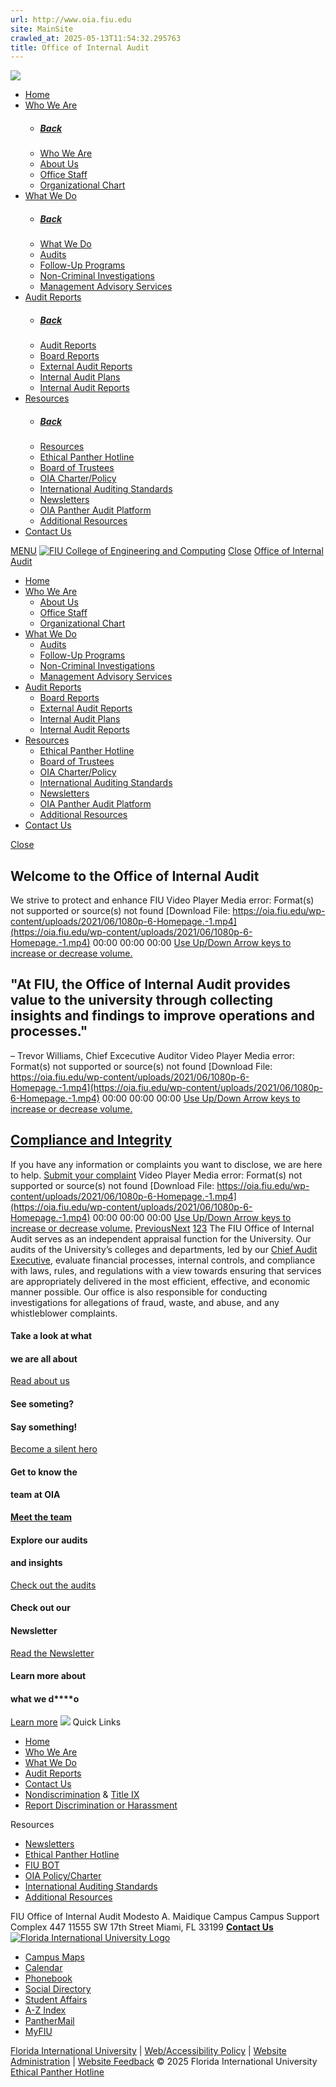 ```yaml
---
url: http://www.oia.fiu.edu
site: MainSite
crawled_at: 2025-05-13T11:54:32.295763
title: Office of Internal Audit
---
```


[![](https://oia.fiu.edu/wp-content/uploads/2021/06/OIA-hrz-Color_rev.png)](https://oia.fiu.edu/ "Office of Internal Audit")
  * [Home](https://oia.fiu.edu/)
  * [Who We Are](https://oia.fiu.edu/who-we-are/)
    * ##### [Back](javascript:void\(0\))
    * [Who We Are](https://oia.fiu.edu/who-we-are/)
    * [About Us](https://oia.fiu.edu/who-we-are/about/)
    * [Office Staff](https://oia.fiu.edu/who-we-are/office-staff/)
    * [Organizational Chart](https://oia.fiu.edu/who-we-are/organizational-chart/)
  * [What We Do](https://oia.fiu.edu/what-we-do/)
    * ##### [Back](javascript:void\(0\))
    * [What We Do](https://oia.fiu.edu/what-we-do/)
    * [Audits](https://oia.fiu.edu/what-we-do/audits/)
    * [Follow-Up Programs](https://oia.fiu.edu/follow-up-programs/)
    * [Non-Criminal Investigations](https://oia.fiu.edu/what-we-do/non-criminal-investigations/)
    * [Management Advisory Services](https://oia.fiu.edu/what-we-do/management-advisory-services/)
  * [Audit Reports](https://oia.fiu.edu/audit-reports/)
    * ##### [Back](javascript:void\(0\))
    * [Audit Reports](https://oia.fiu.edu/audit-reports/)
    * [Board Reports](https://oia.fiu.edu/audit-reports/board-reports/)
    * [External Audit Reports](https://oia.fiu.edu/audit-reports/external-audit-reports/)
    * [Internal Audit Plans](https://oia.fiu.edu/audit-reports/internal-audit-plans/)
    * [Internal Audit Reports](https://oia.fiu.edu/audit-reports/internal-audit-reports/)
  * [Resources](https://oia.fiu.edu/resources/)
    * ##### [Back](javascript:void\(0\))
    * [Resources](https://oia.fiu.edu/resources/)
    * [Ethical Panther Hotline](https://compliance.fiu.edu/hotline/)
    * [Board of Trustees](https://bot.fiu.edu/)
    * [OIA Charter/Policy](https://oia.fiu.edu/wp-content/uploads/2024/03/125.205-Office-of-Internal-Audit-Policy-and-Charter_PL_1.10.24-1.pdf-1.pdf)
    * [International Auditing Standards](https://na.theiia.org/standards-guidance/mandatory-guidance/pages/standards.aspx)
    * [Newsletters](https://oia.fiu.edu/resources/newsletters/)
    * [OIA Panther Audit Platform](https://oia.fiu.edu/resources/oia-panther-audit-platform/)
    * [Additional Resources](https://oia.fiu.edu/resources/additional-resources/)
  * [Contact Us](https://oia.fiu.edu/contact-us/)


[](https://oia.fiu.edu/ "Search") [MENU](https://oia.fiu.edu/ "Menu")
[![FIU College of Engineering and Computing](https://oia.fiu.edu/)](https://cec.fiu.edu "FIU College of Engineering and Computing")
[Close](https://oia.fiu.edu/)
[Office of Internal Audit](https://oia.fiu.edu)
  * [Home](https://oia.fiu.edu/)
  * [Who We Are](https://oia.fiu.edu/who-we-are/)
    * [About Us](https://oia.fiu.edu/who-we-are/about/)
    * [Office Staff](https://oia.fiu.edu/who-we-are/office-staff/)
    * [Organizational Chart](https://oia.fiu.edu/who-we-are/organizational-chart/)
  * [What We Do](https://oia.fiu.edu/what-we-do/)
    * [Audits](https://oia.fiu.edu/what-we-do/audits/)
    * [Follow-Up Programs](https://oia.fiu.edu/follow-up-programs/)
    * [Non-Criminal Investigations](https://oia.fiu.edu/what-we-do/non-criminal-investigations/)
    * [Management Advisory Services](https://oia.fiu.edu/what-we-do/management-advisory-services/)
  * [Audit Reports](https://oia.fiu.edu/audit-reports/)
    * [Board Reports](https://oia.fiu.edu/audit-reports/board-reports/)
    * [External Audit Reports](https://oia.fiu.edu/audit-reports/external-audit-reports/)
    * [Internal Audit Plans](https://oia.fiu.edu/audit-reports/internal-audit-plans/)
    * [Internal Audit Reports](https://oia.fiu.edu/audit-reports/internal-audit-reports/)
  * [Resources](https://oia.fiu.edu/resources/)
    * [Ethical Panther Hotline](https://compliance.fiu.edu/hotline/)
    * [Board of Trustees](https://bot.fiu.edu/)
    * [OIA Charter/Policy](https://oia.fiu.edu/wp-content/uploads/2024/03/125.205-Office-of-Internal-Audit-Policy-and-Charter_PL_1.10.24-1.pdf-1.pdf)
    * [International Auditing Standards](https://na.theiia.org/standards-guidance/mandatory-guidance/pages/standards.aspx)
    * [Newsletters](https://oia.fiu.edu/resources/newsletters/)
    * [OIA Panther Audit Platform](https://oia.fiu.edu/resources/oia-panther-audit-platform/)
    * [Additional Resources](https://oia.fiu.edu/resources/additional-resources/)
  * [Contact Us](https://oia.fiu.edu/contact-us/)


[Close](https://oia.fiu.edu/)
[](https://oia.fiu.edu/ "Search")
## Welcome to the Office of Internal Audit
We strive to protect and enhance FIU
Video Player
Media error: Format(s) not supported or source(s) not found
[Download File: https://oia.fiu.edu/wp-content/uploads/2021/06/1080p-6-Homepage.-1.mp4](https://oia.fiu.edu/wp-content/uploads/2021/06/1080p-6-Homepage.-1.mp4)
00:00
00:00
00:00
[Use Up/Down Arrow keys to increase or decrease volume.](javascript:void\(0\);)
## "At FIU, the Office of Internal Audit provides value to the university through collecting insights and findings to improve operations and processes."
– Trevor Williams, Chief Excecutive Auditor
Video Player
Media error: Format(s) not supported or source(s) not found
[Download File: https://oia.fiu.edu/wp-content/uploads/2021/06/1080p-6-Homepage.-1.mp4](https://oia.fiu.edu/wp-content/uploads/2021/06/1080p-6-Homepage.-1.mp4)
00:00
00:00
00:00
[Use Up/Down Arrow keys to increase or decrease volume.](javascript:void\(0\);)
## [Compliance and Integrity](https://compliance.fiu.edu/hotline/)
If you have any information or complaints you want to disclose, we are here to help.
[Submit your complaint](https://compliance.fiu.edu/hotline/)
Video Player
Media error: Format(s) not supported or source(s) not found
[Download File: https://oia.fiu.edu/wp-content/uploads/2021/06/1080p-6-Homepage.-1.mp4](https://oia.fiu.edu/wp-content/uploads/2021/06/1080p-6-Homepage.-1.mp4)
00:00
00:00
00:00
[Use Up/Down Arrow keys to increase or decrease volume.](javascript:void\(0\);)
[Previous](https://oia.fiu.edu/)[Next](https://oia.fiu.edu/)
[1](https://oia.fiu.edu/)[2](https://oia.fiu.edu/)[3](https://oia.fiu.edu/)
The FIU Office of Internal Audit serves as an independent appraisal function for the University. Our audits of the University’s colleges and departments, led by our [Chief Audit Executive](https://oia.fiu.edu/trevor-williams/), evaluate financial processes, internal controls, and compliance with laws, rules, and regulations with a view towards ensuring that services are appropriately delivered in the most efficient, effective, and economic manner possible. Our office is also responsible for conducting investigations for allegations of fraud, waste, and abuse, and any whistleblower complaints. 
#### **Take a look at what**
#### **we are all about**
[Read about us](https://oia.fiu.edu/about/)
#### See someting?
#### Say something!
[Become a silent hero](https://compliance.fiu.edu/hotline/)
#### **Get to know the**
#### **team at OIA**
[**Meet the team**](https://oia.fiu.edu/office-staff/)
#### Explore our audits
#### and insights
[Check out the audits](https://oia.fiu.edu/audit-reports/)
#### Check out our
#### Newsletter
[Read the Newsletter](https://oia.fiu.edu/resources/newsletters)
#### **Learn more about**
#### **what we d****o**
[Learn more](https://oia.fiu.edu/what-we-do/)
![](https://oia.fiu.edu/)
Quick Links
  * [Home](https://oia.fiu.edu/)
  * [Who We Are](https://oia.fiu.edu/who-we-are/)
  * [What We Do](https://oia.fiu.edu/what-we-do/)
  * [Audit Reports](https://oia.fiu.edu/audit-reports/)
  * [Contact Us](https://oia.fiu.edu/contact-us/)
  * [Nondiscrimination](https://hr.fiu.edu/employees-affiliates/employee-concerns/#discrimination) & [ Title IX](https://dei.fiu.edu/civil-rights-and-accessibility/sexual-misconduct-and-title-ix/)
  * [Report Discrimination or Harassment](https://report.fiu.edu/)


Resources
  * [Newsletters](https://oia.fiu.edu/newsletters)
  * [Ethical Panther Hotline](https://compliance.fiu.edu/hotline/)
  * [FIU BOT](https://bot.fiu.edu/)
  * [OIA Policy/Charter](https://policies.fiu.edu/files/15.pdf)
  * [International Auditing Standards](https://na.theiia.org/standards-guidance/mandatory-guidance/pages/standards.aspx)
  * [Additional Resources](https://oia.fiu.edu/additional-resources/)


FIU Office of Internal Audit
Modesto A. Maidique Campus Campus Support Complex 447 11555 SW 17th Street Miami, FL 33199
**[Contact Us](https://oia.fiu.edu/contact-us/)**
[![Florida International University Logo](https://oia.fiu.edu/)](https://fiu.edu "Florida International University")
[ ](https://www.facebook.com/floridainternational "Follow us on Facebook") [ ](https://twitter.com/fiu "Follow us on Twitter")[ ](https://www.instagram.com/fiuinstagram/ "Follow us on Instagram") [ ](https://www.youtube.com/user/FloridaInternational "Follow us on YouTube") [ ](http://fiu.tumblr.com/ "Follow us on Tumblr") [ ](https://flickr.com/photos/fiu "Follow us on Flickr") [ ](https://www.linkedin.com/school/florida-international-university/ "Follow us on LinkedIn")
  * [Campus Maps](http://campusmaps.fiu.edu/)
  * [Calendar](https://calendar.fiu.edu/)
  * [Phonebook](http://phonebook.fiu.edu/)
  * [Social Directory](http://social.fiu.edu/)
  * [Student Affairs](http://studentaffairs.fiu.edu/)
  * [A-Z Index](http://www.fiu.edu/atoz)
  * [PantherMail](http://panthermail.fiu.edu/)
  * [MyFIU](https://my.fiu.edu/)


[Florida International University](https://www.fiu.edu/) | [ Web/Accessibility Policy](https://policies.fiu.edu/policy/755 "FIU Web and Accessibility Policy") | [Website Administration](https://cec.fiu.edu/people/administration/eic/ "FIU College of Engineering and Computing Website Administration") | [ Website Feedback](https://fiu.qualtrics.com/jfe/form/SV_42bVe5znyPRZYbj "Leave us some feedback.")
© 2025 Florida International University
[](javascript:void\(0\))[Ethical Panther Hotline](https://compliance.fiu.edu/hotline/)
